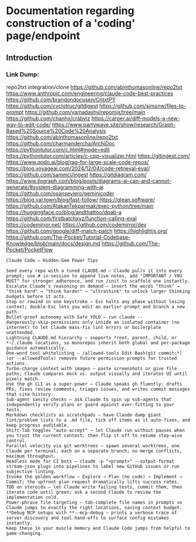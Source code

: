 # Documentation regarding construction of a 'coding' page/endpoint

## Introduction




### Link Dump:
repo2txt integration/clone https://github.com/abinthomasonline/repo2txt
https://www.anthropic.com/engineering/claude-code-best-practices
https://github.com/brandondocusen/CntxtPY
https://github.com/cyclotruc/gitdigest
https://github.com/simonw/files-to-prompt
https://github.com/yamadashy/repomix/tree/main
https://github.com/chanhx/crabviz
https://carper.ai/diff-models-a-new-way-to-edit-code/
https://www.partywave.site/show/research/Graph-Based%20Source%20Code%20Analysis
https://github.com/abinthomasonline/repo2txt
https://github.com/charmandercha/ArchiDoc
https://pythontutor.com/c.html#mode=edit
https://pythontutor.com/articles/c-cpp-visualizer.html
https://gitingest.com/
https://www.qodo.ai/blog/rag-for-large-scale-code-repos/
https://blog.voyageai.com/2024/12/04/code-retrieval-eval/
https://github.com/sammcj/ingest
https://gitdiagram.com/
https://www.ilograph.com/blog/posts/diagrams-ai-can-and-cannot-generate/#system-diagramming-with-ai
https://github.com/osanseviero/geminicoder
https://blog.val.town/blog/fast-follow/
https://glean.software/
https://github.com/AtakanTekparmak/exec-python/tree/main
https://huggingface.co/blog/andthattoo/dpab-a
https://github.com/firstbatchxyz/function-calling-eval
https://codemirror.net/
https://github.com/codemirror/dev
https://github.com/google/diff-match-patch
https://highlightjs.org/
https://github.com/The-Pocket/Tutorial-Codebase-Knowledge/blob/main/docs/design.md
https://github.com/The-Pocket/PocketFlow



```
Claude Code – Hidden‑Gem Power Tips

Seed every repo with a tuned CLAUDE.md – Claude pulls it into every prompt; use # in‑session to append live notes, add "IMPORTANT / YOU MUST" for stronger adherence, and run /init to scaffold one instantly.
Escalate Claude's reasoning on demand – insert the words "think" → "think hard" → "think harder" → "ultrathink" to unlock larger thinking budgets before it acts.
Stop or rewind in one keystroke – Esc halts any phase without losing context; double‑Esc lets you edit an earlier prompt and branch a new path.
Bullet‑proof autonomy with Safe YOLO – run claude --dangerously‑skip‑permissions only inside an isolated container (no internet) to let Claude mass‑fix lint errors or boilerplate unattended.
Lightning CLAUDE.md hierarchy – supports *root, parent, child, or *~/.claude locations, so monorepos inherit both global and per‑package guidance automatically.
One‑word tool whitelisting – /allowed-tools Edit Bash(git commit:*) (or --allowedTools) removes future permission prompts for trusted actions.
Turbo‑charge context with images – paste screenshots or give file paths; Claude compares mock vs. output visually and iterates UI until pixels match.
Use the gh CLI as a super‑power – Claude speaks gh fluently: drafts PRs, fixes review comments, triages issues, and writes commit messages that cite history.
Sub‑agent sanity checks – ask Claude to spin up sub‑agents that independently verify plans or guard against over‑fitting to your tests.
Markdown checklists as scratchpads – have Claude dump giant lint/problem lists to a .md file, tick off items as it auto‑fixes, and keep progress auditable.
Shift‑Tab toggles "auto‑accept" – let Claude run without pauses when you trust the current context, then flip it off to resume step‑wise control.
Parallel velocity via git worktrees – spawn several worktrees, one Claude per terminal, each on a separate branch; no merge conflicts, maximum throughput.
Headless mode for CI bots – claude -p "<prompt>" --output-format stream-json plugs into pipelines to label new GitHub issues or run subjective linting.
Invoke the golden workflow – Explore → Plan (no code) → Implement → Commit; the upfront plan request dramatically lifts success rates.
TDD on steroids – let Claude write failing tests, commit them, then iterate code until green; ask a second Claude to review the implementation cold.
Power‑phrase file targeting – tab‑complete file names in prompts so Claude jumps to exactly the right locations, saving context budget.
**Debug MCP setups with **--mcp-debug – prints a verbose trace of server discovery and tool hand‑offs to surface config mistakes instantly.
Keep these in your muscle memory and Claude Code jumps from helpful to game‑changing.
```


